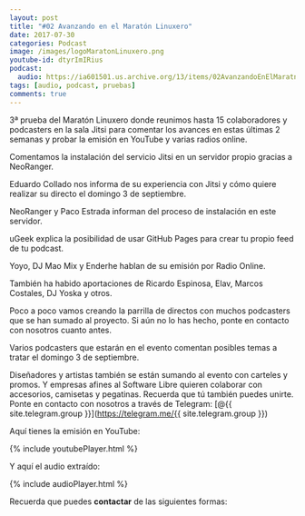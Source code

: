 ```yaml
---
layout: post
title: "#02 Avanzando en el Maratón Linuxero"
date: 2017-07-30
categories: Podcast
image: /images/logoMaratonLinuxero.png
youtube-id: dtyrImIRius
podcast:
  audio: https://ia601501.us.archive.org/13/items/02AvanzandoEnElMaratnLinuxero/%2302%20Avanzando%20en%20el%20Marat%C3%B3n%20Linuxero
tags: [audio, podcast, pruebas]
comments: true
---
```

3ª prueba del Maratón Linuxero donde reunimos hasta 15 colaboradores y podcasters en la sala Jitsi para comentar los avances en estas últimas 2 semanas y probar la emisión en YouTube y varias radios online.

Comentamos la instalación del servicio Jitsi en un servidor propio gracias a NeoRanger. 

Eduardo Collado nos informa de su experiencia con Jitsi y cómo quiere realizar su directo el domingo 3 de septiembre.

NeoRanger y Paco Estrada informan del proceso de instalación en este servidor. 

uGeek explica la posibilidad de usar GitHub Pages para crear tu propio feed de tu podcast.

Yoyo, DJ Mao Mix y Enderhe hablan de su emisión por Radio Online.

También ha habido aportaciones de Ricardo Espinosa, Elav, Marcos Costales, DJ Yoska y otros.

Poco a poco vamos creando la parrilla de directos con muchos podcasters que se han sumado al proyecto. Si aún no lo has hecho, ponte en contacto con nosotros cuanto antes.

Varios podcasters que estarán en el evento comentan posibles temas a tratar el domingo 3 de septiembre.

Diseñadores y artistas también se están sumando al evento con carteles y promos. Y empresas afines al Software Libre quieren colaborar con accesorios, camisetas y pegatinas. Recuerda que tú también puedes unirte. Ponte en contacto con nosotros a través de Telegram: [@{{ site.telegram.group }}](https://telegram.me/{{ site.telegram.group }})

Aquí tienes la emisión en YouTube: 

{% include youtubePlayer.html %}

Y aquí el audio extraído:

{% include audioPlayer.html %}

Recuerda que puedes **contactar** de las siguientes formas:
